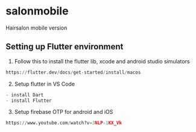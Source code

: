 # salonmobile

Hairsalon mobile version

## Setting up Flutter environment
1. Follow this to install the flutter lib, xcode and android studio simulators
```python
https://flutter.dev/docs/get-started/install/macos
```
2. Setup flutter in VS Code
```python
- install Dart
- install Flutter
```
3. Setup firebase OTP for android and iOS
```python
https://www.youtube.com/watch?v=3NLP-1KX_Vk
```


